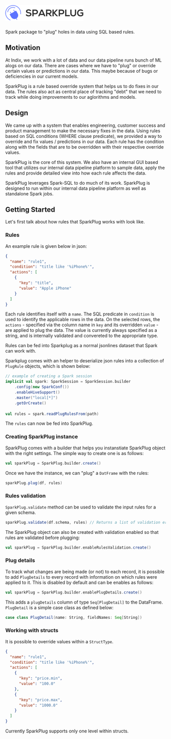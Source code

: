 # ![Sparkplug](./logo/logo.png)
Spark package to "plug" holes in data using SQL based rules.

## Motivation

At Indix, we work with a lot of data and our data pipeline runs bunch of ML alogs on our data. There are cases where we have to "plug" or override certain values or predictions in our data. This maybe because of bugs or deficiencies in our current models. 

SparkPlug is a rule based override system that helps us to do fixes in our data. The rules also act as central place of tracking "debt" that we need to track while doing improvements to our aglorithms and models.

## Design

We came up with a system that enables engineering, customer success and product management to make the necessary fixes in the data. Using rules based on SQL conditions (WHERE clause predicate), we provided a way to override and fix values / predictions in our data. Each rule has the condition along with the fields that are to be overridden with their respective override values.

SparkPlug is the core of this system. We also have an internal GUI based tool that utilizes our internal data pipeline platform to sample data, apply the rules and provide detailed view into how each rule affects the data.

SparkPlug leverages Spark-SQL to do much of its work. SparkPlug is designed to run within our internal data pipeline platform as well as standalone Spark jobs.

## Getting Started

Let's first talk about how rules that SparkPlug works with look like.

### Rules

An example rule is given below in json:

```json
{
  "name": "rule1",
  "condition": "title like '%iPhone%'",
  "actions": [
    {
      "key": "title",
      "value": "Apple iPhone"
    }
  ]
}
```
Each rule identifies itself with a `name`. The SQL predicate in `condition` is used to identify the applicable rows in the data. On the selected rows, the `actions` - specified via the column name in `key` and its overridden `value` - are applied to plug the data. The value is currently always specified as a string, and is internally validated and convereted to the appropriate type.

Rules can be fed into Sparkplug as a normal jsonlines dataset that Spark can work with.

Sparkplug comes with an helper to deserialize json rules into a collection of `PlugRule` objects, which is shown below:

```scala
// example of creating a Spark session
implicit val spark: SparkSession = SparkSession.builder
    .config(new SparkConf())
    .enableHiveSupport()
    .master("local[*]")
    .getOrCreate()
    
val rules = spark.readPlugRulesFrom(path)
```
The `rules` can now be fed into SparkPlug.

### Creating SparkPlug instance

SparkPlug comes with a builder that helps you instanstiate SparkPlug object with the right settings. The simple way to create one is as follows:

```scala
val sparkPlug = SparkPlug.builder.create()
```

Once we have the instance, we can "plug" a `DatFrame` with the rules:

```scala
sparkPlug.plug(df, rules)
```

### Rules validation

`SparkPlug.validate` method can be used to validate the input rules for a given schema.

```scala
sparkPlug.validate(df.schema, rules) // Returns a list of validation errors if any.
```

The SparkPlug object can also be created with validation enabled so that rules are validated before plugging:

```scala
val sparkPlug = SparkPlug.builder.enableRulesValidation.create()
```

### Plug details

To track what changes are being made (or not) to each record, it is possible to add `PlugDetails` to every record with information on which rules were applied to it. This is disabled by default and can be enables as follows:

```scala
val sparkPlug = SparkPlug.builder.enablePlugDetails.create()
```
This adds a `plugDetails` column of type `Seq[PlugDetail]` to the DataFrame. `PlugDetail` is a simple case class as defined below:

```scala
case class PlugDetail(name: String, fieldNames: Seq[String])
```

### Working with structs

It is possible to override values within a `StructType`. 


```json
{
  "name": "rule1",
  "condition": "title like '%iPhone%'",
  "actions": [
    {
      "key": "price.min",
      "value": "100.0"
    },
    {
      "key": "price.max",
      "value": "1000.0"
    }
  ]
}
```

Currently SparkPlug supports only one level within structs.


